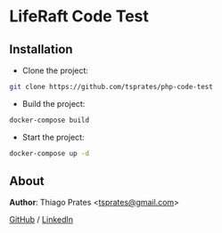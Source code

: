 # LifeRaft Code Test

## Installation

* Clone the project:

```sh
git clone https://github.com/tsprates/php-code-test
```

* Build the project:

```sh
docker-compose build
```

* Start the project:

```sh
docker-compose up -d
```

## About

**Author**: Thiago Prates \<[tsprates@gmail.com](mailto:tsprates@gmail.com)\>

[GitHub](https://github.com/tsprates) / [LinkedIn](https://www.linkedin.com/in/tsprates)
